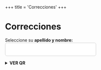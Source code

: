 +++
title = 'Correcciones'
+++

<style>
    select {
  appearance: none;       /* elimina estilos por defecto en navegadores modernos */
  -webkit-appearance: none;
  -moz-appearance: none;

  width: 100%;
  max-width: 300px;
  padding: 0.6em 1em;
  font-size: 1rem;
  font-family: inherit;

  border: 1px solid #ccc;
  border-radius: 6px;
  background-color: #fff;
  color: #333;

  line-height: 1.4;
  cursor: pointer;
  display: block;
}

/* Compatibilidad con foco/accesibilidad */
select:focus {
  border-color: #666;
  outline: none;
  box-shadow: 0 0 0 2px rgba(100, 100, 100, 0.2);
}

    pre {
        font-size: 20px;
    }
    h3 {
        text-decoration: underline;
    }
</style>

# Correcciones

<label>Seleccione su <strong>apellido y nombre<strong>: </label>
<select id="estudiante"></select>

<div id="correccion"></div>

<details>
<summary>VER QR</summary>
<img alt="QR de la url" src="qr.png" width="300">
</details>

<script src="/js/papaparse.v5-4-1.min.js" defer></script>
<script src="/js/table-of-csv.js" defer></script>
